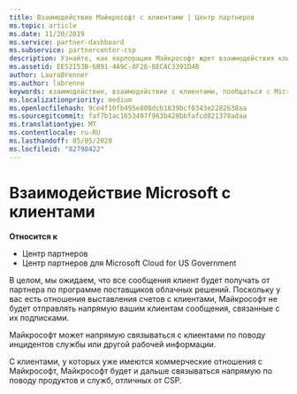 ```yaml
---
title: Взаимодействие Майкрософт с клиентами | Центр партнеров
ms.topic: article
ms.date: 11/20/2019
ms.service: partner-dashboard
ms.subservice: partnercenter-csp
description: Узнайте, как корпорация Майкрософт ждет взаимодействия клиентов между клиентами и партнерами в программе поставщика облачных решений.
ms.assetid: EE52153B-6B91-4A9C-8F26-8ECAC3391D4B
author: LauraBrenner
ms.author: labrenne
keywords: взаимодействие, взаимодействие с клиентами, пообщаться с Microsoft
ms.localizationpriority: medium
ms.openlocfilehash: 9ce4f10fb495e808dcb1839bcf0343e2282638aa
ms.sourcegitcommit: faf7b1ac1653497f963b428bbfafcd821378adaa
ms.translationtype: MT
ms.contentlocale: ru-RU
ms.lasthandoff: 05/05/2020
ms.locfileid: "82798422"
---
```

# <a name="customer-communication-from-microsoft"></a>Взаимодействие Microsoft с клиентами

**Относится к**

-  Центр партнеров
-  Центр партнеров для Microsoft Cloud for US Government


В целом, мы ожидаем, что все сообщения клиент будет получать от партнера по программе поставщиков облачных решений. Поскольку у вас есть отношения выставления счетов с клиентами, Майкрософт не будет отправлять напрямую вашим клиентам сообщения, связанные с их подписками.

Майкрософт может напрямую связываться с клиентами по поводу инцидентов службы или другой рабочей информации.

С клиентами, у которых уже имеются коммерческие отношения с Майкрософт, Майкрософт будет и дальше связываться напрямую по поводу продуктов и служб, отличных от CSP.

 

 



